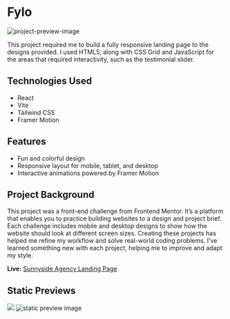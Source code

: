 <h1 id="title">Fylo</h1>

<img src="https://res.cloudinary.com/dz209s6jk/image/upload/f_auto,q_auto,w_700/Challenges/r2ntg9yanvjruk8rbdxn.jpg" alt="project-preview-image" id="lead-image">

<p id="meta-description">This project required me to build a fully responsive landing page to the designs provided. I used HTML5, along with CSS Grid and JavaScript for the areas that required interactivity, such as the testimonial slider.</p>

<h2>Technologies Used</h2>

<ul>
  <li>React</li>
  <li>Vite</li>
  <li>Tailwind CSS</li>
  <li>Framer Motion</li>
</ul>

<h2>Features</h2>

<ul>
  <li>Fun and colorful design</li>
  <li>Responsive layout for mobile, tablet, and desktop</li>
  <li>Interactive animations powered by Framer Motion</li>
</ul>

<h2>Project Background</h2>

<p id="description">This project was a front-end challenge from Frontend Mentor. It’s a platform that enables you to practice building websites to a design and project brief. Each challenge includes mobile and desktop designs to show how the website should look at different screen sizes. Creating these projects has helped me refine my workflow and solve real-world coding problems. I’ve learned something new with each project, helping me to improve and adapt my style.</p>

<p><strong>Live:</strong> <a href="https://sunnyside-agency-gilt.vercel.app" id="live-preview">Sunnyside Agency Landing Page</a></p>

<h2>Static Previews</h2>

<img class="static-preview-image" src="https://res.cloudinary.com/dz209s6jk/image/upload/f_auto,q_auto,w_700/Challenges/r2ntg9yanvjruk8rbdxn.jpg" id="thumbnail">
<img class="static-preview-image" src="https://res.cloudinary.com/dz209s6jk/image/upload/f_auto,q_auto,w_700/Challenges/y1e2qkn6a13fyjbegdmo.jpg" alt="static preview image">
